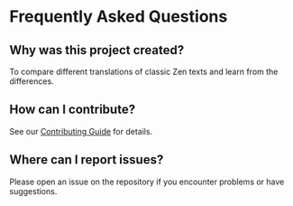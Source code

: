 # Frequently Asked Questions

## Why was this project created?

To compare different translations of classic Zen texts and learn from the differences.

## How can I contribute?

See our [Contributing Guide](CONTRIBUTING.md) for details.

## Where can I report issues?

Please open an issue on the repository if you encounter problems or have suggestions.
